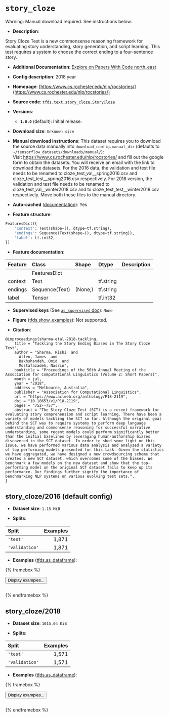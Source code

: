 <div itemscope itemtype="http://schema.org/Dataset">
  <div itemscope itemprop="includedInDataCatalog" itemtype="http://schema.org/DataCatalog">
    <meta itemprop="name" content="TensorFlow Datasets" />
  </div>
  <meta itemprop="name" content="story_cloze" />
  <meta itemprop="description" content="Story Cloze Test is a new commonsense reasoning framework&#10;for evaluating story understanding, story generation, and script learning.&#10;This test requires a system to choose the correct ending to a four-sentence&#10;story.&#10;&#10;To use this dataset:&#10;&#10;```python&#10;import tensorflow_datasets as tfds&#10;&#10;ds = tfds.load(&#x27;story_cloze&#x27;, split=&#x27;train&#x27;)&#10;for ex in ds.take(4):&#10;  print(ex)&#10;```&#10;&#10;See [the guide](https://www.tensorflow.org/datasets/overview) for more&#10;informations on [tensorflow_datasets](https://www.tensorflow.org/datasets).&#10;&#10;" />
  <meta itemprop="url" content="https://www.tensorflow.org/datasets/catalog/story_cloze" />
  <meta itemprop="sameAs" content="https://www.cs.rochester.edu/nlp/rocstories/" />
  <meta itemprop="citation" content="@inproceedings{sharma-etal-2018-tackling,&#10;    title = &quot;Tackling the Story Ending Biases in The Story Cloze Test&quot;,&#10;    author = &quot;Sharma, Rishi  and&#10;      Allen, James  and&#10;      Bakhshandeh, Omid  and&#10;      Mostafazadeh, Nasrin&quot;,&#10;    booktitle = &quot;Proceedings of the 56th Annual Meeting of the Association for Computational Linguistics (Volume 2: Short Papers)&quot;,&#10;    month = jul,&#10;    year = &quot;2018&quot;,&#10;    address = &quot;Melbourne, Australia&quot;,&#10;    publisher = &quot;Association for Computational Linguistics&quot;,&#10;    url = &quot;https://www.aclweb.org/anthology/P18-2119&quot;,&#10;    doi = &quot;10.18653/v1/P18-2119&quot;,&#10;    pages = &quot;752--757&quot;,&#10;    abstract = &quot;The Story Cloze Test (SCT) is a recent framework for evaluating story comprehension and script learning. There have been a variety of models tackling the SCT so far. Although the original goal behind the SCT was to require systems to perform deep language understanding and commonsense reasoning for successful narrative understanding, some recent models could perform significantly better than the initial baselines by leveraging human-authorship biases discovered in the SCT dataset. In order to shed some light on this issue, we have performed various data analysis and analyzed a variety of top performing models presented for this task. Given the statistics we have aggregated, we have designed a new crowdsourcing scheme that creates a new SCT dataset, which overcomes some of the biases. We benchmark a few models on the new dataset and show that the top-performing model on the original SCT dataset fails to keep up its performance. Our findings further signify the importance of benchmarking NLP systems on various evolving test sets.&quot;,&#10;}" />
</div>

# `story_cloze`


Warning: Manual download required. See instructions below.

*   **Description**:

Story Cloze Test is a new commonsense reasoning framework for evaluating story
understanding, story generation, and script learning. This test requires a
system to choose the correct ending to a four-sentence story.

*   **Additional Documentation**:
    <a class="button button-with-icon" href="https://paperswithcode.com/dataset/rocstories">
    Explore on Papers With Code
    <span class="material-icons icon-after" aria-hidden="true"> north_east
    </span> </a>

*   **Config description**: 2018 year

*   **Homepage**:
    [https://www.cs.rochester.edu/nlp/rocstories/](https://www.cs.rochester.edu/nlp/rocstories/)

*   **Source code**:
    [`tfds.text.story_cloze.StoryCloze`](https://github.com/tensorflow/datasets/tree/master/tensorflow_datasets/text/story_cloze/story_cloze.py)

*   **Versions**:

    *   **`1.0.0`** (default): Initial release.

*   **Download size**: `Unknown size`

*   **Manual download instructions**: This dataset requires you to
    download the source data manually into `download_config.manual_dir`
    (defaults to `~/tensorflow_datasets/downloads/manual/`):<br/>
    Visit https://www.cs.rochester.edu/nlp/rocstories/ and fill out the google
    form to obtain the datasets. You will receive an email with the link to
    download the datasets. For the 2016 data, the validation and test file needs
    to be renamed to cloze_test_val__spring2016.csv and
    cloze_test_test__spring2016.csv respectively. For 2018 version, the validation
    and test file needs to be renamed to cloze_test_val__winter2018.csv and
    to cloze_test_test__winter2018.csv respectively. Move both these files
    to the manual directory.

*   **Auto-cached**
    ([documentation](https://www.tensorflow.org/datasets/performances#auto-caching)):
    Yes

*   **Feature structure**:

```python
FeaturesDict({
    'context': Text(shape=(), dtype=tf.string),
    'endings': Sequence(Text(shape=(), dtype=tf.string)),
    'label': tf.int32,
})
```

*   **Feature documentation**:

Feature | Class          | Shape   | Dtype     | Description
:------ | :------------- | :------ | :-------- | :----------
        | FeaturesDict   |         |           |
context | Text           |         | tf.string |
endings | Sequence(Text) | (None,) | tf.string |
label   | Tensor         |         | tf.int32  |

*   **Supervised keys** (See
    [`as_supervised` doc](https://www.tensorflow.org/datasets/api_docs/python/tfds/load#args)):
    `None`

*   **Figure**
    ([tfds.show_examples](https://www.tensorflow.org/datasets/api_docs/python/tfds/visualization/show_examples)):
    Not supported.

*   **Citation**:

```
@inproceedings{sharma-etal-2018-tackling,
    title = "Tackling the Story Ending Biases in The Story Cloze Test",
    author = "Sharma, Rishi  and
      Allen, James  and
      Bakhshandeh, Omid  and
      Mostafazadeh, Nasrin",
    booktitle = "Proceedings of the 56th Annual Meeting of the Association for Computational Linguistics (Volume 2: Short Papers)",
    month = jul,
    year = "2018",
    address = "Melbourne, Australia",
    publisher = "Association for Computational Linguistics",
    url = "https://www.aclweb.org/anthology/P18-2119",
    doi = "10.18653/v1/P18-2119",
    pages = "752--757",
    abstract = "The Story Cloze Test (SCT) is a recent framework for evaluating story comprehension and script learning. There have been a variety of models tackling the SCT so far. Although the original goal behind the SCT was to require systems to perform deep language understanding and commonsense reasoning for successful narrative understanding, some recent models could perform significantly better than the initial baselines by leveraging human-authorship biases discovered in the SCT dataset. In order to shed some light on this issue, we have performed various data analysis and analyzed a variety of top performing models presented for this task. Given the statistics we have aggregated, we have designed a new crowdsourcing scheme that creates a new SCT dataset, which overcomes some of the biases. We benchmark a few models on the new dataset and show that the top-performing model on the original SCT dataset fails to keep up its performance. Our findings further signify the importance of benchmarking NLP systems on various evolving test sets.",
}
```


## story_cloze/2016 (default config)

*   **Dataset size**: `1.15 MiB`

*   **Splits**:

Split          | Examples
:------------- | -------:
`'test'`       | 1,871
`'validation'` | 1,871

*   **Examples**
    ([tfds.as_dataframe](https://www.tensorflow.org/datasets/api_docs/python/tfds/as_dataframe)):

<!-- mdformat off(HTML should not be auto-formatted) -->

{% framebox %}

<button id="displaydataframe">Display examples...</button>
<div id="dataframecontent" style="overflow-x:auto"></div>
<script>
const url = "https://storage.googleapis.com/tfds-data/visualization/dataframe/story_cloze-2016-1.0.0.html";
const dataButton = document.getElementById('displaydataframe');
dataButton.addEventListener('click', async () => {
  // Disable the button after clicking (dataframe loaded only once).
  dataButton.disabled = true;

  const contentPane = document.getElementById('dataframecontent');
  try {
    const response = await fetch(url);
    // Error response codes don't throw an error, so force an error to show
    // the error message.
    if (!response.ok) throw Error(response.statusText);

    const data = await response.text();
    contentPane.innerHTML = data;
  } catch (e) {
    contentPane.innerHTML =
        'Error loading examples. If the error persist, please open '
        + 'a new issue.';
  }
});
</script>

{% endframebox %}

<!-- mdformat on -->

## story_cloze/2018

*   **Dataset size**: `1015.04 KiB`

*   **Splits**:

Split          | Examples
:------------- | -------:
`'test'`       | 1,571
`'validation'` | 1,571

*   **Examples**
    ([tfds.as_dataframe](https://www.tensorflow.org/datasets/api_docs/python/tfds/as_dataframe)):

<!-- mdformat off(HTML should not be auto-formatted) -->

{% framebox %}

<button id="displaydataframe">Display examples...</button>
<div id="dataframecontent" style="overflow-x:auto"></div>
<script>
const url = "https://storage.googleapis.com/tfds-data/visualization/dataframe/story_cloze-2018-1.0.0.html";
const dataButton = document.getElementById('displaydataframe');
dataButton.addEventListener('click', async () => {
  // Disable the button after clicking (dataframe loaded only once).
  dataButton.disabled = true;

  const contentPane = document.getElementById('dataframecontent');
  try {
    const response = await fetch(url);
    // Error response codes don't throw an error, so force an error to show
    // the error message.
    if (!response.ok) throw Error(response.statusText);

    const data = await response.text();
    contentPane.innerHTML = data;
  } catch (e) {
    contentPane.innerHTML =
        'Error loading examples. If the error persist, please open '
        + 'a new issue.';
  }
});
</script>

{% endframebox %}

<!-- mdformat on -->